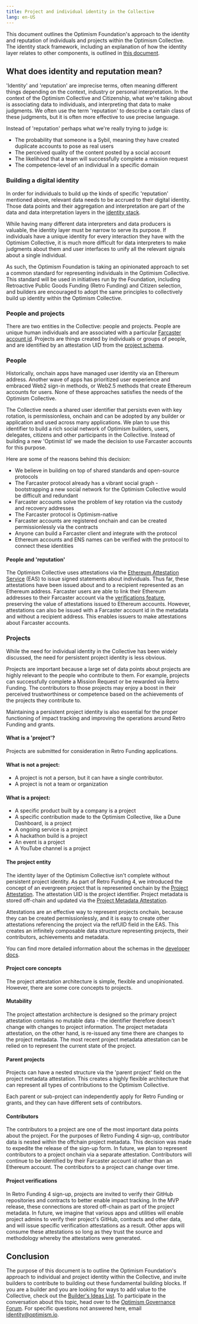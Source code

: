 ```yaml
---
title: Project and individual identity in the Collective
lang: en-US
---
```


This document outlines the Optimism Foundation's approach to the identity and reputation of individuals and projects within the Optimism Collective. The identity stack framework, including an explanation of how the identity layer relates to other components, is outlined in [this document](https://docs.optimism.io/chain/identity/overview).

## What does identity and reputation mean?

'Identity' and 'reputation' are imprecise terms, often meaning different things depending on the context, industry or personal interpretation. In the context of the Optimism Collective and Citizenship, what we're talking about is associating data to individuals, and interpreting that data to make judgments. We often use the term 'reputation' to describe a certain class of these judgments, but it is often more effective to use precise language. 

Instead of 'reputation' perhaps what we're really trying to judge is:

* The probability that someone is a Sybil, meaning they have created duplicate accounts to pose as real users 
* The perceived quality of the content posted by a social account
* The likelihood that a team will successfully complete a mission request
* The competence-level of an individual in a specific domain

### Building a digital identity

In order for individuals to build up the kinds of specific 'reputation' mentioned above, relevant data needs to be accrued to their digital identity. Those data points and their aggregation and interpretation are part of the data and data interpretation layers in the [identity stack](https://docs.optimism.io/chain/identity/overview). 

While having many different data interpreters and data producers is valuable, the identity layer must be narrow to serve its purpose. If individuals have a unique identity for every interaction they have with the Optimism Collective, it is much more difficult for data interpreters to make judgments about them and user interfaces to unify all the relevant signals about a single individual.

As such, the Optimism Foundation is taking an opinionated approach to set a common standard for representing individuals in the Optimism Collective. This standard will be used in initiatives run by the Foundation, including Retroactive Public Goods Funding (Retro Funding) and Citizen selection, and builders are encouraged to adopt the same principles to collectively build up identity within the Optimism Collective.

### People and projects

There are two entities in the Collective: people and projects. People are unique human individuals and are associated with a particular [Farcaster account id](https://docs.farcaster.xyz/learn/what-is-farcaster/accounts). Projects are things created by individuals or groups of people, and are identified by an attestation UID from the [project schema](https://docs.optimism.io/chain/identity/schemas#project-identifier). 

### People

Historically, onchain apps have managed user identity via an Ethereum address. Another wave of apps has prioritized user experience and embraced Web2 sign-in methods, or Web2.5 methods that create Ethereum accounts for users. None of these approaches satisfies the needs of the Optimism Collective. 

The Collective needs a shared user identifier that persists even with key rotation, is permissionless, onchain and can be adopted by any builder or application and used across many applications. We plan to use this identifier to build a rich social network of Optimism builders, users, delegates, citizens and other participants in the Collective. Instead of building a new 'Optimist Id' we made the decision to use Farcaster accounts for this purpose. 

Here are some of the reasons behind this decision:

* We believe in building on top of shared standards and open-source protocols
* The Farcaster protocol already has a vibrant social graph - bootstrapping a new social network for the Optimism Collective would be difficult and redundant
* Farcaster accounts solve the problem of key rotation via the custody and recovery addresses
* The Farcaster protocol is Optimism-native
* Farcaster accounts are registered onchain and can be created permissionlessly via the contracts
* Anyone can build a Farcaster client and integrate with the protocol
* Ethereum accounts and ENS names can be verified with the protocol to connect these identities

#### People and 'reputation'

The Optimism Collective uses attestations via the [Ethereum Attestation Service](https://optimism.easscan.org/) (EAS) to issue signed statements about individuals. Thus far, these attestations have been issued about and to a recipient represented as an Ethereum address. Farcaster users are able to link their Ethereum addresses to their Farcaster account via the [verifications feature](https://docs.farcaster.xyz/developers/guides/writing/verify-address), preserving the value of attestations issued to Ethereum accounts. However, attestations can also be issued with a Farcaster account id in the metadata and without a recipient address. This enables issuers to make attestations about Farcaster accounts.


### Projects

While the need for individual identity in the Collective has been widely discussed, the need for persistent project identity is less obvious. 

Projects are important because a large set of data points about projects are highly relevant to the people who contribute to them. For example, projects can successfully complete a Mission Request or be rewarded via Retro Funding. The contributors to those projects may enjoy a boost in their perceived trustworthiness or competence based on the achievements of the projects they contribute to.

Maintaining a persistent project identity is also essential for the proper functioning of impact tracking and improving the operations around Retro Funding and grants. 

#### What is a 'project'?

Projects are submitted for consideration in Retro Funding applications.

#### What is not a project:

* A project is not a person, but it can have a single contributor.
* A project is not a team or organization

#### What is a project:

* A specific product built by a company is a project
* A specific contribution made to the Optimism Collective, like a Dune Dashboard, is a project
* A ongoing service is a project
* A hackathon build is a project
* An event is a project
* A YouTube channel is a project

#### The project entity

The identity layer of the Optimism Collective isn't complete without persistent project identity. As part of Retro Funding 4, we introduced the concept of an evergreen project that is represented onchain by the [Project Attestation](https://docs.optimism.io/chain/identity/schemas#project-identifier). The attestation UID is the project identifier. Project metadata is stored off-chain and updated via the [Project Metadata Attestation](https://docs.optimism.io/chain/identity/schemas#project-metadata).

Attestations are an effective way to represent projects onchain, because they can be created permissionlessly, and it is easy to create other attestations referencing the project via the refUID field in the EAS. This creates an infinitely composable data structure representing projects, their contributors, achievements and metadata.

You can find more detailed information about the schemas in the [developer docs](https://docs.optimism.io/chain/identity/schemas#project-metadata).

#### Project core concepts

The project attestation architecture is simple, flexible and unopinionated. However, there are some core concepts to projects.

#### Mutability

The project attestation architecture is designed so the primary project attestation contains no mutable data - the identifier therefore doesn't change with changes to project information. The project metadata attestation, on the other hand, is re-issued any time there are changes to the project metadata. The most recent project metadata attestation can be relied on to represent the current state of the project.

#### Parent projects

Projects can have a nested structure via the 'parent project' field on the project metadata attestation. This creates a highly flexible architecture that can represent all types of contributions to the Optimism Collective.

Each parent or sub-project can independently apply for Retro Funding or grants, and they can have different sets of contributors.

#### Contributors

The contributors to a project are one of the most important data points about the project. For the purposes of Retro Funding 4 sign-up, contributor data is nested within the offchain project metadata. This decision was made to expedite the release of the sign-up form. In future, we plan to represent contributors to a project onchain via a separate attestation. Contributors will continue to be identified by their Farcaster account id rather than an Ethereum account. The contributors to a project can change over time.

#### Project verifications

In Retro Funding 4 sign-up, projects are invited to verify their GitHub repositories and contracts to better enable impact tracking. In the MVP release, these connections are stored off-chain as part of the project metadata. In future, we imagine that various apps and utilities will enable project admins to verify their project's GitHub, contracts and other data, and will issue specific verification attestations as a result. Other apps will consume these attestations so long as they trust the source and methodology whereby the attestations were generated.

## Conclusion

The purpose of this document is to outline the Optimism Foundation's approach to individual and project identity within the Collective, and invite builders to contribute to building out these fundamental building blocks. If you are a builder and you are looking for ways to add value to the Collective, check out the [Builder's Ideas List](https://contribute.optimism.io). To participate in the conversation about this topic, head over to the [Optimism Governance Forum](https://gov.optimism.io). For specific questions not answered here, email identity@optimism.io.